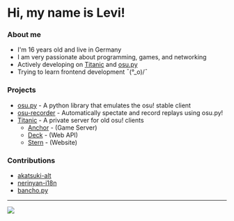 
# Hi, my name is Levi!

### About me

- I'm 16 years old and live in Germany </br>
- I am very passionate about programming, games, and networking </br>
- Actively developing on [Titanic](https://github.com/osuTitanic/titanic) and [osu.py](https://github.com/lekuruu/osu.py) </br>
- Trying to learn frontend development ¯\(°_o)/¯ </br>

### Projects

- [osu.py](https://github.com/Lekuruu/osu.py) - A python library that emulates the osu! stable client
- [osu-recorder](https://github.com/Lekuruu/osu-recorder) - Automatically spectate and record replays using osu.py!
- [Titanic](https://github.com/osuTitanic/titanic) - A private server for old osu! clients
    - [Anchor](https://github.com/osuTitanic/anchor) - (Game Server)
    - [Deck](https://github.com/osuTitanic/deck) - (Web API)
    - [Stern](https://github.com/osuTitanic/stern) - (Website)

### Contributions

- [akatsuki-alt](https://github.com/kanaarima/akatsuki-alt-v2)
- [nerinyan-i18n](https://github.com/Nerinyan/Nerinyan-i18n)
- [bancho.py](https://github.com/osuAkatsuki/bancho.py)

---

![](http://github-profile-summary-cards.vercel.app/api/cards/profile-details?username=Lekuruu&theme=aura) 

